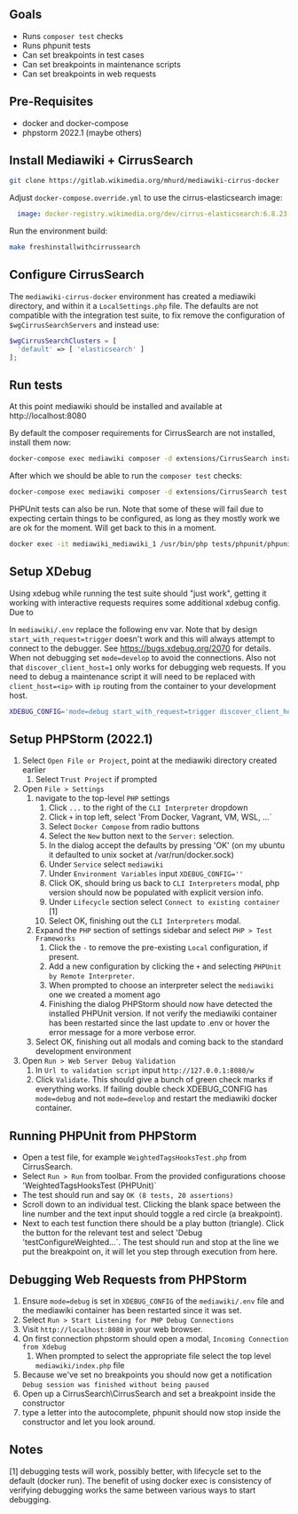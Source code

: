 Goals
-----

* Runs `composer test` checks
* Runs phpunit tests
* Can set breakpoints in test cases
* Can set breakpoints in maintenance scripts
* Can set breakpoints in web requests

Pre-Requisites
--------------

* docker and docker-compose
* phpstorm 2022.1 (maybe others)


Install Mediawiki + CirrusSearch
--------------------------------

```sh
git clone https://gitlab.wikimedia.org/mhurd/mediawiki-cirrus-docker
```

Adjust `docker-compose.override.yml` to use the cirrus-elasticsearch image:
```yaml
  image: docker-registry.wikimedia.org/dev/cirrus-elasticsearch:6.8.23-s0
```

Run the environment build:
```sh
make freshinstallwithcirrussearch
```

Configure CirrusSearch
----------------------

The `mediawiki-cirrus-docker` environment has created a mediawiki directory,
and within it a `LocalSettings.php` file. The defaults are not compatible with
the integration test suite, to fix remove the configuration of `$wgCirrusSearchServers`
and instead use:
```php
$wgCirrusSearchClusters = [
  'default' => [ 'elasticsearch' ]
];
```

Run tests
---------

At this point mediawiki should be installed and available at http://localhost:8080

By default the composer requirements for CirrusSearch are not installed, install them now:
```sh
docker-compose exec mediawiki composer -d extensions/CirrusSearch install
```

After which we should be able to run the `composer test` checks:
```sh
docker-compose exec mediawiki composer -d extensions/CirrusSearch test
```


PHPUnit tests can also be run. Note that some of these will fail due to expecting certain things
to be configured, as long as they mostly work we are ok for the moment. Will get back to this
in a moment.
```sh
docker exec -it mediawiki_mediawiki_1 /usr/bin/php tests/phpunit/phpunit.php --filter CirrusSearch
```


Setup XDebug
------------

Using xdebug while running the test suite should "just work", getting it working
with interactive requests requires some additional xdebug config. Due to

In `mediawiki/.env` replace the following env var. Note that by design `start_with_request=trigger`
doesn't work and this will always attempt to connect to the debugger. See https://bugs.xdebug.org/2070
for details. When not debugging set `mode=develop` to avoid the connections. Also not that
`discover_client_host=1` only works for debugging web requests. If you need to debug a maintenance script
it will need to be replaced with `client_host=<ip>` with `ip` routing from the container to your
development host.

```sh
XDEBUG_CONFIG='mode=debug start_with_request=trigger discover_client_host=1 client_port=9000 idekey=PHPSTORM'
```

Setup PHPStorm (2022.1)
-----------------------
1. Select `Open File or Project`, point at the mediawiki directory created earlier
    1. Select `Trust Project` if prompted
2. Open `File > Settings`
    1. navigate to the top-level `PHP` settings
        1. Click `...` to the right of the `CLI Interpreter` dropdown
        2. Click `+` in top left, select 'From Docker, Vagrant, VM, WSL, ...`
        3. Select `Docker Compose` from radio buttons
        4. Select the `New` button next to the `Server:` selection.
        5. In the dialog accept the defaults by pressing 'OK' (on my ubuntu it defaulted to unix socket at /var/run/docker.sock)
        7. Under `Service` select `mediawiki`
        8. Under `Environment Variables` input `XDEBUG_CONFIG=''`
        9. Click OK, should bring us back to `CLI Interpreters` modal, php version should now be populated with explicit version info.
        10. Under `Lifecycle` section select `Connect to existing container` [1]
        11. Select OK, finishing out the `CLI Interpreters` modal.
    2. Expand the `PHP` section of settings sidebar and select `PHP > Test Frameworks`
        1. Click the `-` to remove the pre-existing `Local` configuration, if present.
        2. Add a new configuration by clicking the `+` and selecting `PHPUnit by Remote Interpreter`.
        3. When prompted to choose an interpreter select the `mediawiki` one we created a moment ago
        4. Finishing the dialog PHPStorm should now have detected the installed PHPUnit version. If not verify the mediawiki
           container has been restarted since the last update to .env or hover the error message for a more verbose error.
    3. Select OK, finishing out all modals and coming back to the standard development environment
3. Open `Run > Web Server Debug Validation`
    1. In `Url to validation script` input `http://127.0.0.1:8080/w`
    2. Click `Validate`. This should give a bunch of green check marks if everything works. If failing double check
       XDEBUG_CONFIG has `mode=debug` and not `mode=develop` and restart the mediawiki docker container.

Running PHPUnit from PHPStorm
-----------------------------
* Open a test file, for example `WeightedTagsHooksTest.php` from CirrusSearch.
* Select `Run > Run` from toolbar. From the provided configurations choose 'WeightedTagsHooksTest (PHPUnit)`
* The test should run and say `OK (8 tests, 20 assertions)`
* Scroll down to an individual test. Clicking the blank space between the line number and the text input should toggle a red circle (a breakpoint).
* Next to each test function there should be a play button (triangle). Click the button for the relevant test and select 'Debug 'testConfigureWeighted...`. The test should run and stop at the line we put the breakpoint on, it will let you step through execution from here.

Debugging Web Requests from PHPStorm
------------------------------------
1. Ensure `mode=debug` is set in `XDEBUG_CONFIG` of the `mediawiki/.env` file and the mediawiki container has been restarted since it was set.
2. Select `Run > Start Listening for PHP Debug Connections`
3. Visit `http://localhost:8080` in your web browser.
4. On first connection phpstorm should open a modal, `Incoming Connection from Xdebug`
    1. When prompted to select the appropriate file select the top level `mediawiki/index.php` file
5. Because we've set no breakpoints you should now get a notification `Debug session was finished without being paused`
6. Open up a CirrusSearch\CirrusSearch and set a breakpoint inside the constructor
7. type a letter into the autocomplete, phpunit should now stop inside the constructor and let
   you look around.

Notes
-----

[1] debugging tests will work, possibly better, with lifecycle set to the
 default (docker run). The benefit of using docker exec is consistency of
 verifying debugging works the same between various ways to start debugging.
